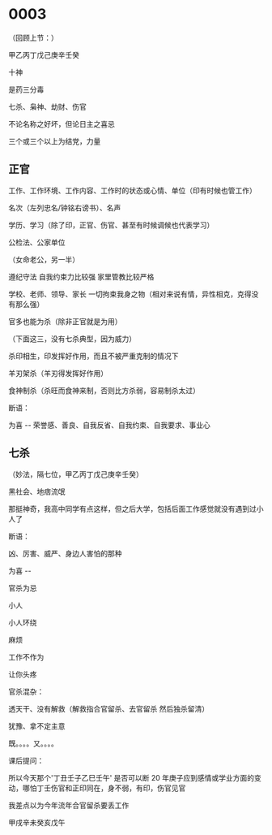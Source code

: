# 0003

（回顾上节：）

甲乙丙丁戊己庚辛壬癸




十神

是药三分毒

七杀、枭神、劫财、伤官

不论名称之好坏，但论日主之喜忌

三个或三个以上为结党，力量



## 正官

工作、工作环境、工作内容、工作时的状态或心情、单位（印有时候也管工作）

名次（左列忠名/钟铭右谤书）、名声

学历、学习（除了印，正官、伤官、甚至有时候调候也代表学习）

公检法、公家单位

（女命老公，另一半）



遵纪守法 自我约束力比较强 家里管教比较严格


学校、老师、领导、家长 一切拘束我身之物（相对来说有情，异性相克，克得没有那么强）

官多也能为杀（除非正官就是为用）



（下面这三，没有七杀典型，因为威力）

杀印相生，印发挥好作用，而且不被严重克制的情况下

羊刃架杀（羊刃得发挥好作用）

食神制杀（杀旺而食神来制，否则比方杀弱，容易制杀太过）

断语：

为喜 -- 荣誉感、善良、自我反省、自我约束、自我要求、事业心


## 七杀

（妙法，隔七位，甲乙丙丁戊己庚辛壬癸）

黑社会、地痞流氓



那挺神奇，我高中同学有点这样，但之后大学，包括后面工作感觉就没有遇到过小人了



断语：

凶、厉害、威严、身边人害怕的那种

为喜 -- 



官杀为忌

小人

小人环绕

麻烦

工作不作为

让你头疼


官杀混杂：

透天干、没有解救（解救指合官留杀、去官留杀 然后独杀留清）

犹豫、拿不定主意

既。。。。又。。。。



课后提问：


所以今天那个'丁丑壬子乙巳壬午' 是否可以断 20 年庚子应到感情或学业方面的变动，哪怕丁壬伤官和正印同在，身不弱，有印，伤官见官


我差点以为今年流年合官留杀要丢工作

甲戌辛未癸亥戊午